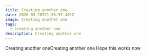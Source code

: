 ```yaml
---
title: Creating another one
date: 2020-03-20T21:56:57.401Z
image: Creating another one
tags:
  - Creating another one
description: Creating another one
---
```

Creating another oneCreating another one Hope this works now